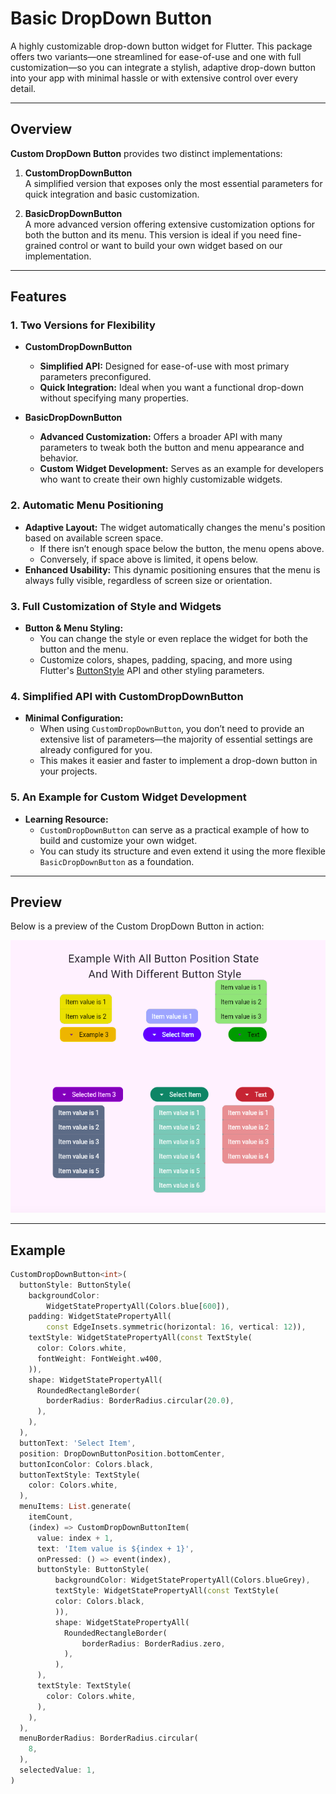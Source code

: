 # Basic DropDown Button

A highly customizable drop-down button widget for Flutter. This package offers two variants—one streamlined for ease-of-use and one with full customization—so you can integrate a stylish, adaptive drop-down button into your app with minimal hassle or with extensive control over every detail.

---

## Overview

**Custom DropDown Button** provides two distinct implementations:

1. **CustomDropDownButton**  
   A simplified version that exposes only the most essential parameters for quick integration and basic customization.

2. **BasicDropDownButton**  
   A more advanced version offering extensive customization options for both the button and its menu. This version is ideal if you need fine-grained control or want to build your own widget based on our implementation.

---

## Features

### 1. Two Versions for Flexibility

- **CustomDropDownButton**  
  - **Simplified API:** Designed for ease-of-use with most primary parameters preconfigured.
  - **Quick Integration:** Ideal when you want a functional drop-down without specifying many properties.

- **BasicDropDownButton**  
  - **Advanced Customization:** Offers a broader API with many parameters to tweak both the button and menu appearance and behavior.
  - **Custom Widget Development:** Serves as an example for developers who want to create their own highly customizable widgets.

### 2. Automatic Menu Positioning

- **Adaptive Layout:** The widget automatically changes the menu's position based on available screen space.
  - If there isn’t enough space below the button, the menu opens above.
  - Conversely, if space above is limited, it opens below.
- **Enhanced Usability:** This dynamic positioning ensures that the menu is always fully visible, regardless of screen size or orientation.

### 3. Full Customization of Style and Widgets

- **Button & Menu Styling:**  
  - You can change the style or even replace the widget for both the button and the menu.
  - Customize colors, shapes, padding, spacing, and more using Flutter's [ButtonStyle](https://api.flutter.dev/flutter/material/ButtonStyle-class.html) API and other styling parameters.

### 4. Simplified API with CustomDropDownButton

- **Minimal Configuration:**  
  - When using `CustomDropDownButton`, you don’t need to provide an extensive list of parameters—the majority of essential settings are already configured for you.
  - This makes it easier and faster to implement a drop-down button in your projects.

### 5. An Example for Custom Widget Development

- **Learning Resource:**  
  - `CustomDropDownButton` can serve as a practical example of how to build and customize your own widget.
  - You can study its structure and even extend it using the more flexible `BasicDropDownButton` as a foundation.

---

## Preview

Below is a preview of the Custom DropDown Button in action:

![Preview](preview.png)

---

## Example

```dart
CustomDropDownButton<int>(
  buttonStyle: ButtonStyle(
    backgroundColor:
        WidgetStatePropertyAll(Colors.blue[600]),
    padding: WidgetStatePropertyAll(
        const EdgeInsets.symmetric(horizontal: 16, vertical: 12)),
    textStyle: WidgetStatePropertyAll(const TextStyle(
      color: Colors.white,
      fontWeight: FontWeight.w400,
    )),
    shape: WidgetStatePropertyAll(
      RoundedRectangleBorder(
        borderRadius: BorderRadius.circular(20.0),
      ),
    ),
  ),
  buttonText: 'Select Item',
  position: DropDownButtonPosition.bottomCenter,
  buttonIconColor: Colors.black,
  buttonTextStyle: TextStyle(
    color: Colors.white,
  ),
  menuItems: List.generate(
    itemCount,
    (index) => CustomDropDownButtonItem(
      value: index + 1,
      text: 'Item value is ${index + 1}',
      onPressed: () => event(index),
      buttonStyle: ButtonStyle(
          backgroundColor: WidgetStatePropertyAll(Colors.blueGrey),
          textStyle: WidgetStatePropertyAll(const TextStyle(
          color: Colors.black,
          )),
          shape: WidgetStatePropertyAll(
            RoundedRectangleBorder(
                borderRadius: BorderRadius.zero,
            ),
          ),
      ),
      textStyle: TextStyle(
        color: Colors.white,
      ),
    ),
  ),
  menuBorderRadius: BorderRadius.circular(
    8,
  ),
  selectedValue: 1,
)